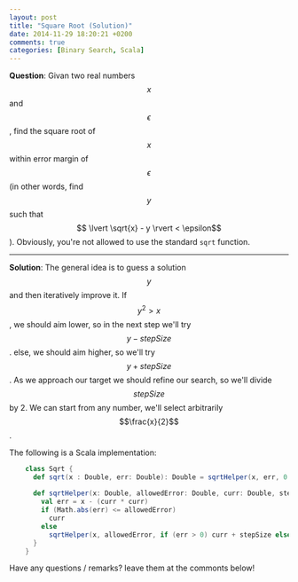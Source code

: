 ```yaml
---
layout: post
title: "Square Root (Solution)"
date: 2014-11-29 18:20:21 +0200
comments: true
categories: [Binary Search, Scala] 
---
```


**Question**: Givan two real numbers $$x$$ and $$\epsilon$$, find the square root of $$x$$ within error margin of $$\epsilon$$ 
(in other words, find $$y$$ such that $$ \lvert \sqrt{x} - y \rvert < \epsilon$$). Obviously, you're not allowed to use the standard ```sqrt``` function. 

---

**Solution**: The general idea is to guess a solution $$y$$ and then iteratively improve it. If $$y^2 > x$$, we should aim lower, so in the next step we'll try $$y - stepSize$$. 
else, we should aim higher, so we'll try $$y + stepSize$$. As we approach our target we should refine our search, so we'll divide $$stepSize$$ by 2.
We can start from any number, we'll select arbitrarily $$\frac{x}{2}$$.

The following is a Scala implementation:

``` Scala
    class Sqrt {
      def sqrt(x : Double, err: Double): Double = sqrtHelper(x, err, 0.5 * x, 0.25 * x)
    
      def sqrtHelper(x: Double, allowedError: Double, curr: Double, stepSize: Double): Double = {
        val err = x - (curr * curr)
        if (Math.abs(err) <= allowedError)
          curr
        else
          sqrtHelper(x, allowedError, if (err > 0) curr + stepSize else curr - stepSize, 0.5 * stepSize)
      }
    }
```

Have any questions / remarks? leave them at the commonts below!

